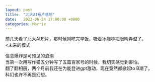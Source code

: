 ```yaml
---
layout: post
title:  "北大AI短片感想"
date:   2023-06-24 17:00:00 +0800
categories: Morrie
---
```

前几天看了北大AI短片，那时候刚吃完早饭，吸着冰咖啡把眼睛弄湿了。<br>
<未来的模式<p>
信息爆炸是可预见的浪潮<br>
当第一次用写作猫五分钟写了五篇百家号的时候，我切实感觉到害怕。<br>
翻了翻相册，两个月前我还在为能登进gpt激动，现在竟然都掀起to B潮了。<br>
科幻也许不再是幻想。

